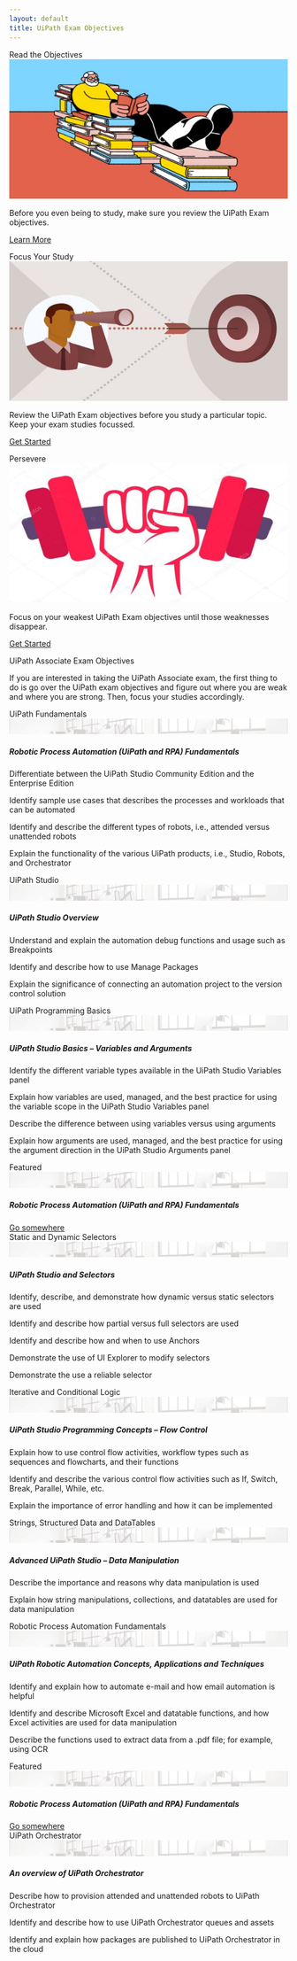 ```yaml
---
layout: default
title: UiPath Exam Objectives
---
```

<div class="row">
   <div class=" col-6 col-xs-6 col-sm-6 col-md-4 col-lg-4 col-xl-4 mb-2  d-flex align-items-stretch">
      <div class="card" >
         <div class="card-header">Read the Objectives</div>
         <img src="/assets/read.jpg" class="card-img-top" alt="uipath certification">
         <div class="card-body d-flex flex-column">
            <p class="card-text">Before you even being to study, make sure you review the UiPath Exam objectives.</p>
            <p class="text-center mt-auto"><a href="#uipath-cert-prep" class="text-center  btn btn-outline-primary btn-sm">Learn More</a></p>
         </div>
      </div>
   </div>
   <div class=" col-6 col-xs-6 col-sm-6 col-md-4 col-lg-4 col-xl-4 mb-2  d-flex align-items-stretch">
      <div class="card" >
         <div class="card-header">Focus Your Study</div>
         <img src="/assets/focus.jpg" class="card-img-top" alt="uipath certification">
         <div class="card-body d-flex flex-column">
            <p class="card-text">Review the UiPath Exam objectives before you study a particular topic. Keep your exam studies focussed.</p>
            <p class="text-center mt-auto"><a href="#" class="text-center btn btn-outline-primary btn-sm">Get Started</a></p>
         </div>
      </div>
   </div>
   <div class=" col-6 col-xs-6 col-sm-6 col-md-4 col-lg-4 col-xl-4 mb-2  d-flex align-items-stretch">
      <div class="card" >
         <div class="card-header">Persevere</div>
         <img src="/assets/dumbell.jpg" class="card-img-top" alt="uipath certification">
         <div class="card-body d-flex flex-column">
            <p class="card-text">Focus on your weakest UiPath Exam objectives until those weaknesses disappear.</p>
            <p class="text-center mt-auto"><a href="#" class="text-center btn btn-outline-primary btn-sm">Get Started</a></p>
         </div>
      </div>
   </div>
   <div class=" col-12   d-flex align-items-stretch">
      <div class="card" >
         <div class="card-header">
            UiPath Associate Exam Objectives
         </div>
         <div class="card-body">
            <p class="card-text">If you are interested in taking the UiPath Associate exam, the first thing to do is go over the UiPath exam objectives and figure out where you are weak and where you are strong. Then, focus your studies accordingly.</p>
            <div class="card m-2">
               <div class="card-header">
                  UiPath Fundamentals
               </div>
               <img src="/assets/background-small4.jpg" class="card-img-top" alt="...">
               <div class="card-body">
                  <h5 class="card-title">Robotic Process Automation (UiPath and RPA) Fundamentals</h5>
                  <p class="card-text">Differentiate between the UiPath Studio Community Edition and the Enterprise Edition</p>
                  <p class="card-text">Identify sample use cases that describes the processes and workloads that can be automated</p>
                  <p class="card-text">Identify and describe the different types of robots, i.e., attended versus unattended robots</p>
                  <p class="card-text">Explain the functionality of the various UiPath products, i.e., Studio, Robots, and Orchestrator</p>
               </div>
            </div>
            <div class="card m-2">
               <div class="card-header">
                  UiPath Studio
               </div>
               <img src="/assets/background-small4.jpg" class="card-img-top" alt="...">
               <div class="card-body">
                  <h5 class="card-title">UiPath Studio Overview</h5>
                  <p class="card-text">Understand and explain the automation debug functions and usage such as Breakpoints</p>
                  <p class="card-text">Identify and describe how to use Manage Packages</p>
                  <p class="card-text">Explain the significance of connecting an automation project to the version control solution</p>
               </div>
            </div>
            <div class="card m-2">
               <div class="card-header">
                  UiPath Programming Basics
               </div>
               <img src="/assets/background-small4.jpg" class="card-img-top" alt="...">
               <div class="card-body">
                  <h5 class="card-title">UiPath Studio Basics – Variables and Arguments</h5>
                  <p class="card-text">Identify the different variable types available in the UiPath Studio Variables panel</p>
                  <p class="card-text">Explain how variables are used, managed, and the best practice for using the variable scope in the UiPath Studio Variables panel</p>
                  <p class="card-text">Describe the difference between using variables versus using arguments</p>
                  <p class="card-text">Explain how arguments are used, managed, and the best practice for using the argument direction in the UiPath Studio Arguments panel</p>
               </div>
            </div>
            <div class="card m-2" >
               <div class="card-header">
                  Featured
               </div>
               <img src="/assets/background-small4.jpg" class="card-img-top" alt="...">
               <div class="card-body">
                  <h5 class="card-title">Robotic Process Automation (UiPath and RPA) Fundamentals</h5>
                  <p class="card-text"></p>
                  <p class="card-text"></p>
                  <p class="card-text"></p>
                  <p class="card-text"></p>
                  <p class="card-text"></p>
                  <p class="card-text"></p>
                  <a href="#" class="btn btn-primary">Go somewhere</a>
               </div>
            </div>
            <div class="card m-2">
               <div class="card-header">
                  Static and Dynamic Selectors
               </div>
               <img src="/assets/background-small4.jpg" class="card-img-top" alt="...">
               <div class="card-body">
                  <h5 class="card-title">UiPath Studio and Selectors</h5>
                  <p class="card-text">Identify, describe, and demonstrate how dynamic versus static selectors are used</p>
                  <p class="card-text">Identify and describe how partial versus full selectors are used</p>
                  <p class="card-text">Identify and describe how and when to use Anchors</p>
                  <p class="card-text">Demonstrate the use of UI Explorer to modify selectors</p>
                  <p class="card-text">Demonstrate the use a reliable selector</p>
               </div>
            </div>
            <div class="card m-2">
               <div class="card-header">
                  Iterative and Conditional Logic
               </div>
               <img src="/assets/background-small4.jpg" class="card-img-top" alt="...">
               <div class="card-body">
                  <h5 class="card-title">UiPath Studio Programming Concepts – Flow Control</h5>
                  <p class="card-text">Explain how to use control flow activities, workflow types such as sequences and flowcharts, and their functions</p>
                  <p class="card-text">Identify and describe the various control flow activities such as If, Switch, Break, Parallel, While, etc.</p>
                  <p class="card-text">Explain the importance of error handling and how it can be implemented</p>
               </div>
            </div>
            <div class="card m-2">
               <div class="card-header">
                  Strings, Structured Data and DataTables
               </div>
               <img src="/assets/background-small4.jpg" class="card-img-top" alt="...">
               <div class="card-body">
                  <h5 class="card-title">Advanced UiPath Studio – Data Manipulation</h5>
                  <p class="card-text">Describe the importance and reasons why data manipulation is used</p>
                  <p class="card-text">Explain how string manipulations, collections, and datatables are used for data manipulation</p>
               </div>
            </div>
            <div class="card m-2" >
               <div class="card-header">
                  Robotic Process Automation Fundamentals
               </div>
               <img src="/assets/background-small4.jpg" class="card-img-top" alt="...">
               <div class="card-body">
                  <h5 class="card-title">UiPath Robotic Automation Concepts, Applications and Techniques</h5>
                  <p class="card-text">Identify and explain how to automate e-mail and how email automation is helpful</p>
                  <p class="card-text">Identify and describe Microsoft Excel and datatable functions, and how Excel activities are used for data manipulation</p>
                  <p class="card-text">Describe the functions used to extract data from a .pdf file; for example, using OCR</p>
               </div>
            </div>
            <div class="card m-2" >
               <div class="card-header">
                  Featured
               </div>
               <img src="/assets/background-small4.jpg" class="card-img-top" alt="...">
               <div class="card-body">
                  <h5 class="card-title">Robotic Process Automation (UiPath and RPA) Fundamentals</h5>
                  <p class="card-text"></p>
                  <p class="card-text"></p>
                  <p class="card-text"></p>
                  <p class="card-text"></p>
                  <p class="card-text"></p>
                  <p class="card-text"></p>
                  <a href="#" class="btn btn-primary">Go somewhere</a>
               </div>
            </div>
            <div class="card m-2" >
               <div class="card-header">
                  UiPath Orchestrator
               </div>
               <img src="/assets/background-small4.jpg" class="card-img-top" alt="...">
               <div class="card-body">
                  <h5 class="card-title">An overview of UiPath Orchestrator</h5>
                  <p class="card-text">Describe how to provision attended and unattended robots to UiPath Orchestrator</p>
                  <p class="card-text">Identify and describe how to use UiPath Orchestrator queues and assets</p>
                  <p class="card-text">Identify and explain how packages are published to UiPath Orchestrator in the cloud</p>
               </div>
            </div>
         </div>
      </div>
   </div>
</div>
